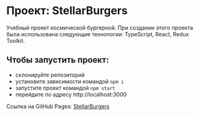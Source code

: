 # Проект: StellarBurgers

Учебный проект космической бургерной. При создании этого проекта была использована следующие технологии: TypeScript, React, Redux Toolkit.

## Чтобы запустить проект: 

- склонируйте репозиторий
- установите зависимости командой `npm i`
- запустите проект командой `npm start`
- перейдите по адресу http://localhost:3000

Ссылка на GitHub Pages: [StellarBurgers](https://kirill-karpachev.github.io/react-burger/)
